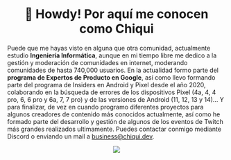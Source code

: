 
<h1 align="center">👋 Howdy! Por aquí me conocen como Chiqui</h1>

Puede que me hayas visto en alguna que otra comunidad, actualmente estudio **Ingeniería Informática**, aunque en mi tiempo libre me dedico a la gestión y moderación de comunidades en internet, moderando comunidades de hasta 740,000 usuarios. En la actualidad formo parte del **programa de Expertos de Producto en Google**, así como llevo formando parte del programa de Insiders en Android y Pixel desde el año 2020, colaborando en la búsqueda de errores de los dispositivos Pixel (4a, 4, 4 pro, 6, 6 pro y 6a, 7, 7 pro) y de las versiones de Android (11, 12, 13 y 14)... Y para finalizar, de vez en cuando programo diferentes proyectos para algunos creadores de contenido más conocidos actualmente, así como he formado parte del desarrollo y gestión de algunos de los eventos de Twitch más grandes realizados ultimamente. Puedes contactar conmigo mediante Discord o enviando un mail a business@chiqui.dev.
<p align="center">
  <a href="https://skillicons.dev">
    <img src="https://skillicons.dev/icons?i=git,discord,kubernetes,docker,javascript,html,python,aws,cloudflare,gcp,linux,nodejs,powershell,raspberrypi,postgresql" />
  </a>
</p>
